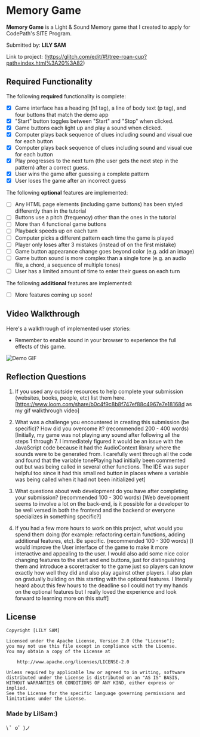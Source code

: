 # Memory Game

**Memory Game** is a Light & Sound Memory game that I created to apply for CodePath's SITE Program.

Submitted by: **LILY SAM**

Link to project: (<https://glitch.com/edit/#!/tree-roan-cup?path=index.html%3A20%3A82>)

## Required Functionality

The following **required** functionality is complete:

* [x] Game interface has a heading (h1 tag), a line of body text (p tag), and four buttons that match the demo app
* [x] "Start" button toggles between "Start" and "Stop" when clicked.
* [x] Game buttons each light up and play a sound when clicked.
* [x] Computer plays back sequence of clues including sound and visual cue for each button
* [x] Computer plays back sequence of clues including sound and visual cue for each button
* [x] Play progresses to the next turn (the user gets the next step in the pattern) after a correct guess.
* [x] User wins the game after guessing a complete pattern
* [x] User loses the game after an incorrect guess

The following **optional** features are implemented:

* [ ] Any HTML page elements (including game buttons) has been styled differently than in the tutorial
* [ ] Buttons use a pitch (frequency) other than the ones in the tutorial
* [ ] More than 4 functional game buttons
* [ ] Playback speeds up on each turn
* [ ] Computer picks a different pattern each time the game is played
* [ ] Player only loses after 3 mistakes (instead of on the first mistake)
* [ ] Game button appearance change goes beyond color (e.g. add an image)
* [ ] Game button sound is more complex than a single tone (e.g. an audio file, a chord, a sequence of multiple tones)
* [ ] User has a limited amount of time to enter their guess on each turn

The following **additional** features are implemented:

* [ ] More features coming up soon!

## Video Walkthrough

Here's a walkthrough of implemented user stories:

* Remember to enable sound in your browser to experience the full effects of this game.

![Demo GIF](https://cdn.glitch.com/7938eb09-d599-4353-aed3-f5c79683b418%2Fezgif.com-gif-maker%20(1).gif?v=1616649941306)

## Reflection Questions

1. If you used any outside resources to help complete your submission (websites, books, people, etc) list them here.
[<https://www.loom.com/share/b0c4f9c8b8f747ef88c4967e7e18168d> as my gif walkthrough video]

2. What was a challenge you encountered in creating this submission (be specific)? How did you overcome it? (recommended 200 - 400 words)
[Initially, my game was not playing any sound after following all the steps 1 through 7. I immediately figured it would be an issue with the JavaScript code because it
had the AudioContext library where the sounds were to be generated from. I carefully went through all the code and found that the variable tonePlaying had initially been
commented out but was being called in several other functions. The IDE was super helpful too since it had this small red button in places where a variable was being called
when it had not been initialized yet]

3. What questions about web development do you have after completing your submission? (recommended 100 - 300 words)
[Web development seems to involve a lot on the back-end, is it possible for a developer to be well versed in both the frontend and the backend or everyone specializes in something specific?]

4. If you had a few more hours to work on this project, what would you spend them doing (for example: refactoring certain functions, adding additional features, etc). Be specific. (recommended 100 - 300 words)
[I would improve the User interface of the game to make it more interactive and appealing to the user. I would also add some nice color changing features to the start and end buttons, just for distinguishing them
and introduce a scoretracker to the game just so players can know exactly how well they did and also play against other players. I also plan on gradually building on this starting with the optional features. I literally heard about
this few hours to the deadline so I could not try my hands on the optional features but I really loved the experience and look forward to learning more on this stuff]

## License

    Copyright [LILY SAM]

    Licensed under the Apache License, Version 2.0 (the "License");
    you may not use this file except in compliance with the License.
    You may obtain a copy of the License at

        http://www.apache.org/licenses/LICENSE-2.0

    Unless required by applicable law or agreed to in writing, software
    distributed under the License is distributed on an "AS IS" BASIS,
    WITHOUT WARRANTIES OR CONDITIONS OF ANY KIND, either express or implied.
    See the License for the specific language governing permissions and
    limitations under the License.

### Made by LilSam:)

\ ゜o゜)ノ
